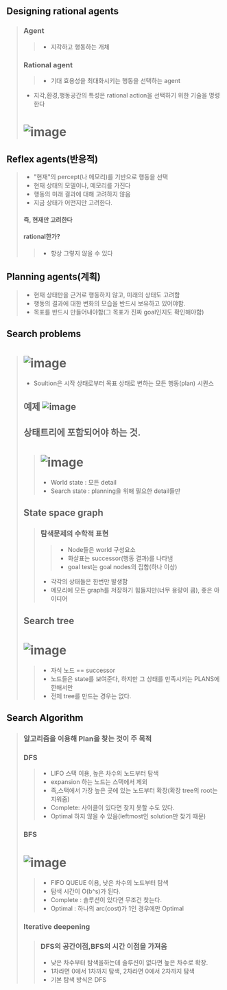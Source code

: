 ## Designing rational agents
> ### Agent
> > - 지각하고 행동하는 개체
> ### Rational agent
> > - 기대 효용성을 최대화시키는 행동을 선택하는 agent
> - 지각,환경,행동공간의 특성은 rational action을 선택하기 위한 기술을 명령한다
> # ![image](https://user-images.githubusercontent.com/84065357/190072684-2feefb28-9e8c-4182-94a6-8855fbef2f2b.png)

## Reflex agents(반응적)
> - "현재"의 percept(나 메모리)를 기반으로 행동을 선택
> - 현재 상태의 모델이나, 메모리를 가진다
> - 행동의 미래 결과에 대해 고려하지 않음
> - 지금 상태가 어떤지만 고려한다.
> #### 즉, 현재만 고려한다
> #### rational한가?
> > - 항상 그렇지 않을 수 있다

## Planning agents(계획)
> - 현재 상태만을 근거로 행동하지 않고, 미래의 상태도 고려함
> - 행동의 결과에 대한 변화의 모습을 반드시 보유하고 있어야함.
> - 목표를 반드시 만들어내야함(그 목표가 진짜 goal인지도 확인해야함)

## Search problems
> # ![image](https://user-images.githubusercontent.com/84065357/190074383-5206b6e9-7852-4110-afd2-0897e3024f52.png)
> - Soultion은 시작 상태로부터 목표 상태로 변하는 모든 행동(plan) 시퀀스
> ## 예제 ![image](https://user-images.githubusercontent.com/84065357/190074674-276a6a62-57b4-47f2-be7a-1afdb0edda76.png)
> ## 상태트리에 포함되어야 하는 것.
> > # ![image](https://user-images.githubusercontent.com/84065357/190075431-f89e6a3a-4b49-4249-b730-b37140985aea.png)
> > - World state : 모든 detail
> > - Search state : planning을 위해 필요한 detail들만
> ## State space graph
> > ### 탐색문제의 수학적 표현
> > > - Node들은 world 구성요소
> > > - 화살표는 successor(행동 결과)를 나타냄
> > > - goal test는 goal nodes의 집합(하나 이상)
> > - 각각의 상태들은 한번만 발생함
> > - 메모리에 모든 graph를 저장하기 힘들지만(너무 용량이 큼), 좋은 아이디어
> ## Search tree
> # ![image](https://user-images.githubusercontent.com/84065357/190076804-506144ec-85bf-4983-9aeb-faa94de3ce6f.png)
> > - 자식 노드 == successor
> > - 노드들은 state를 보여준다, 하지만 그 상태를 만족시키는 PLANS에 한해서만
> > - 전체 tree를 만드는 경우는 없다.
## Search Algorithm
> ### 알고리즘을 이용해 Plan을 찾는 것이 주 목적
> ### DFS
> > - LIFO 스택 이용, 높은 차수의 노드부터 탐색
> > - expansion 하는 노드는 스택에서 제외
> > - 즉,스택에서 가장 높은 곳에 있는 노드부터 확장(확장 tree의 root는 지워줌)
> > - Complete: 사이클이 있다면 찾지 못할 수도 있다.
> > - Optimal 하지 않을 수 있음(leftmost인 solution만 찾기 때문)
> ### BFS
> # ![image](https://user-images.githubusercontent.com/84065357/190085745-7cfe52a9-a05e-4d8d-86b1-4c2d79875b8d.png)
> > - FIFO QUEUE 이용, 낮은 차수의 노드부터 탐색
> > - 탐색 시간이 O(b^s)가 된다.
> > - Complete : 솔루션이 있다면 무조건 찾는다.
> > - Optimal : 하나의 arc(cost)가 1인 경우에만 Optimal
> ### Iterative deepening
> > ### DFS의 공간이점,BFS의 시간 이점을 가져옴
> > - 낮은 차수부터 탐색을하는데 솔루션이 없다면 높은 차수로 확장.
> > - 1차라면 0에서 1차까지 탐색, 2차라면 0에서 2차까지 탐색
> > - 기본 탐색 방식은 DFS
